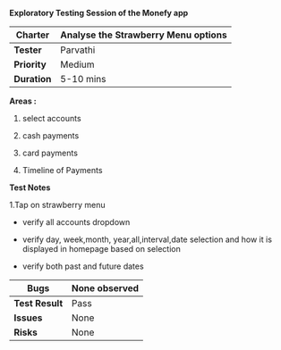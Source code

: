  **Exploratory Testing Session of the Monefy app**

|  Charter|  Analyse the Strawberry Menu options |
|--|--|
| **Tester**	 |Parvathi   
| **Priority**|Medium  |
|**Duration**|5-10 mins|

**Areas :**  
1. select accounts

2. cash payments

3. card payments

4. Timeline of Payments





 **Test Notes**
 

1.Tap on strawberry menu

- verify all accounts dropdown 

- verify day, week,month, year,all,interval,date selection and how it is displayed in homepage based on selection
- verify both past and future dates

|Bugs| None observed |
|--|--|
| **Test Result**	 |Pass
| **Issues**|None  |
|**Risks**|None|



